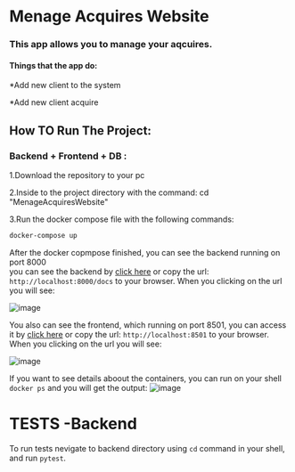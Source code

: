 # Menage Acquires Website
### This app allows you to manage your aqcuires.
#### Things that the app do:
*Add new client to the system


*Add new client acquire 


## How TO Run The Project:
### Backend + Frontend + DB :

1.Download the repository to your pc 


2.Inside to the project directory with the command: cd "MenageAcquiresWebsite"


3.Run the docker compose file with the following commands:
 
```bash
docker-compose up
```

After the docker copmpose finished, you can see the backend running on port 8000  
you can see the backend by [click here](http://localhost:8001/) or copy the url: `http://localhost:8000/docs` to your browser.
When you clicking on the url you will see: 

![image](https://user-images.githubusercontent.com/95073733/175815655-7e0de6b0-42f8-4793-b5f0-d61530d68f6e.png)

You also can see the frontend, which running on port 8501, you can access it by [click here](http://localhost:8501/) or copy the url: `http://localhost:8501` to your browser.
When you clicking on the url you will see:

![image](https://user-images.githubusercontent.com/95073733/175999560-95f227f9-d50f-4d8c-b36c-e9777591fb67.png)

If you want to see details aboout the containers, you can run on your shell `docker ps` and you will get the output:
![image](https://user-images.githubusercontent.com/95073733/176356015-25b28fe0-6232-4f54-9c96-05bd918175d1.png)


# TESTS -Backend
To run tests nevigate to backend directory using `cd` command in your shell, and run `pytest`.



